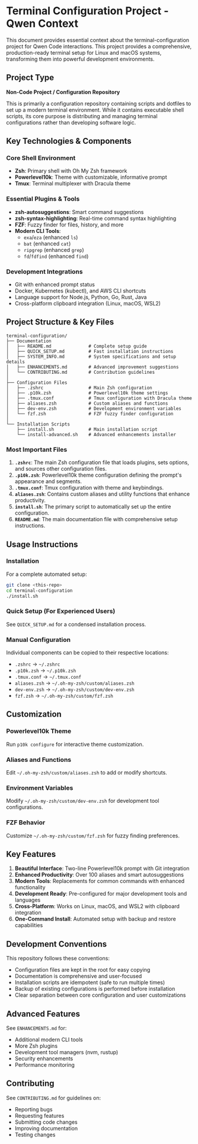 # Terminal Configuration Project - Qwen Context

This document provides essential context about the terminal-configuration project for Qwen Code interactions. This project provides a comprehensive, production-ready terminal setup for Linux and macOS systems, transforming them into powerful development environments.

## Project Type
**Non-Code Project / Configuration Repository**

This is primarily a configuration repository containing scripts and dotfiles to set up a modern terminal environment. While it contains executable shell scripts, its core purpose is distributing and managing terminal configurations rather than developing software logic.

## Key Technologies & Components

### Core Shell Environment
- **Zsh**: Primary shell with Oh My Zsh framework
- **Powerlevel10k**: Theme with customizable, informative prompt
- **Tmux**: Terminal multiplexer with Dracula theme

### Essential Plugins & Tools
- **zsh-autosuggestions**: Smart command suggestions
- **zsh-syntax-highlighting**: Real-time command syntax highlighting
- **FZF**: Fuzzy finder for files, history, and more
- **Modern CLI Tools**: 
  - `exa`/`eza` (enhanced `ls`)
  - `bat` (enhanced `cat`)
  - `ripgrep` (enhanced `grep`)
  - `fd`/`fdfind` (enhanced `find`)

### Development Integrations
- Git with enhanced prompt status
- Docker, Kubernetes (kubectl), and AWS CLI shortcuts
- Language support for Node.js, Python, Go, Rust, Java
- Cross-platform clipboard integration (Linux, macOS, WSL2)

## Project Structure & Key Files

```
terminal-configuration/
├── Documentation
│   ├── README.md              # Complete setup guide
│   ├── QUICK_SETUP.md         # Fast installation instructions
│   ├── SYSTEM_INFO.md         # System specifications and setup details
│   ├── ENHANCEMENTS.md        # Advanced improvement suggestions
│   └── CONTRIBUTING.md        # Contribution guidelines
│
├── Configuration Files
│   ├── .zshrc                 # Main Zsh configuration
│   ├── .p10k.zsh              # Powerlevel10k theme settings
│   ├── .tmux.conf             # Tmux configuration with Dracula theme
│   ├── aliases.zsh            # Custom aliases and functions
│   ├── dev-env.zsh            # Development environment variables
│   └── fzf.zsh                # FZF fuzzy finder configuration
│
└── Installation Scripts
    ├── install.sh             # Main installation script
    └── install-advanced.sh    # Advanced enhancements installer
```

### Most Important Files

1. **`.zshrc`**: The main Zsh configuration file that loads plugins, sets options, and sources other configuration files.
2. **`.p10k.zsh`**: Powerlevel10k theme configuration defining the prompt's appearance and segments.
3. **`.tmux.conf`**: Tmux configuration with theme and keybindings.
4. **`aliases.zsh`**: Contains custom aliases and utility functions that enhance productivity.
5. **`install.sh`**: The primary script to automatically set up the entire configuration.
6. **`README.md`**: The main documentation file with comprehensive setup instructions.

## Usage Instructions

### Installation
For a complete automated setup:
```bash
git clone <this-repo>
cd terminal-configuration
./install.sh
```

### Quick Setup (For Experienced Users)
See `QUICK_SETUP.md` for a condensed installation process.

### Manual Configuration
Individual components can be copied to their respective locations:
- `.zshrc` → `~/.zshrc`
- `.p10k.zsh` → `~/.p10k.zsh`
- `.tmux.conf` → `~/.tmux.conf`
- `aliases.zsh` → `~/.oh-my-zsh/custom/aliases.zsh`
- `dev-env.zsh` → `~/.oh-my-zsh/custom/dev-env.zsh`
- `fzf.zsh` → `~/.oh-my-zsh/custom/fzf.zsh`

## Customization

### Powerlevel10k Theme
Run `p10k configure` for interactive theme customization.

### Aliases and Functions
Edit `~/.oh-my-zsh/custom/aliases.zsh` to add or modify shortcuts.

### Environment Variables
Modify `~/.oh-my-zsh/custom/dev-env.zsh` for development tool configurations.

### FZF Behavior
Customize `~/.oh-my-zsh/custom/fzf.zsh` for fuzzy finding preferences.

## Key Features

1. **Beautiful Interface**: Two-line Powerlevel10k prompt with Git integration
2. **Enhanced Productivity**: Over 100 aliases and smart autosuggestions
3. **Modern Tools**: Replacements for common commands with enhanced functionality
4. **Development Ready**: Pre-configured for major development tools and languages
5. **Cross-Platform**: Works on Linux, macOS, and WSL2 with clipboard integration
6. **One-Command Install**: Automated setup with backup and restore capabilities

## Development Conventions

This repository follows these conventions:
- Configuration files are kept in the root for easy copying
- Documentation is comprehensive and user-focused
- Installation scripts are idempotent (safe to run multiple times)
- Backup of existing configurations is performed before installation
- Clear separation between core configuration and user customizations

## Advanced Features

See `ENHANCEMENTS.md` for:
- Additional modern CLI tools
- More Zsh plugins
- Development tool managers (nvm, rustup)
- Security enhancements
- Performance monitoring

## Contributing

See `CONTRIBUTING.md` for guidelines on:
- Reporting bugs
- Requesting features
- Submitting code changes
- Improving documentation
- Testing changes